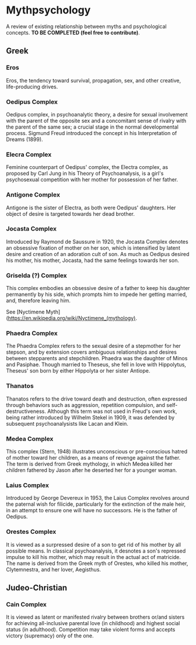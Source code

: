 # Mythpsychology
A review of existing relationship between myths and psychological concepts. **TO BE COMPLETED (feel free to contribute)**.

## Greek

### Eros

Eros, the tendency toward survival, propagation, sex, and other creative, life-producing drives.

### Oedipus Complex

Oedipus complex, in psychoanalytic theory, a desire for sexual involvement with the parent of the opposite sex and a concomitant sense of rivalry with the parent of the same sex; a crucial stage in the normal developmental process. Sigmund Freud introduced the concept in his Interpretation of Dreams (1899).

### Elecra Complex

Feminine counterpart of Oedipus' complex, the Electra complex, as proposed by Carl Jung in his Theory of Psychoanalysis, is a girl's psychosexual competition with her mother for possession of her father.

### Antigone Complex

Antigone is the sister of Electra, as both were Oedipus' daughters. Her object of desire is targeted towards her dead brother.

### Jocasta Complex

Introduced by Raymond de Saussure in 1920, the Jocasta Complex denotes an obsessive fixation of mother on her son, which is intensified by latent desire and creation of an adoration cult of son. As much as Oedipus desired his mother, his mother, Jocasta, had the same feelings towards her son.

### Griselda (?) Complex

This complex embodies an obsessive desire of a father to keep his daughter permanently by his side, which prompts him to impede her getting married, and, therefore leaving him.

See [Nyctimene Myth](https://en.wikipedia.org/wiki/Nyctimene_(mythology).

### Phaedra Complex

The Phaedra Complex  refers to the sexual desire of a stepmother for her stepson, and by extension covers ambiguous relationships and desires between stepparents and stepchildren. Phaedra was the daughter of Minos and Pasiphae. Though married to Theseus, she fell in love with Hippolytus, Theseus' son born by either Hippolyta or her sister Antiope.

### Thanatos

Thanatos refers to the drive toward death and destruction, often expressed through behaviors such as aggression, repetition compulsion, and self-destructiveness. Although this term was not used in Freud's own work, being rather introduced by Wilhelm Stekel in 1909, it was defended by subsequent psychoanalysists like Lacan and Klein.

### Medea Complex

This complex (Stern, 1948) illustrates unconscious or pre-conscious hatred of mother toward her children, as a means of revenge against the father. The term is derived from Greek mythology, in which Medea killed her children fathered by Jason after he deserted her for a younger woman.

### Laius Complex

Introduced by George Devereux in 1953, the Laius Complex revolves around the paternal wish for filicide, particularly for the extinction of the male heir, in an attempt to ensure one will have no successors. He is the father of Oedipus. 

### Orestes Complex

It is viewed as a surpressed desire of a son to get rid of his mother by all possible means. In classical psychoanalysis, it desnotes a son's repressed impulse to kill his mother, which may result in the actual act of matricide. The name is derived from the Greek myth of Orestes, who killed his mother, Clytemnestra, and her lover, Aegisthus.

## Judeo-Christian

### Cain Complex 

It is viewed as latent or manifested rivalry between brothers or/and sisters for achieving all-inclusive parental love (in childhood) and highest social status (in adulthood). Competition may take violent forms and accepts victory (supremacy) only of the one.
